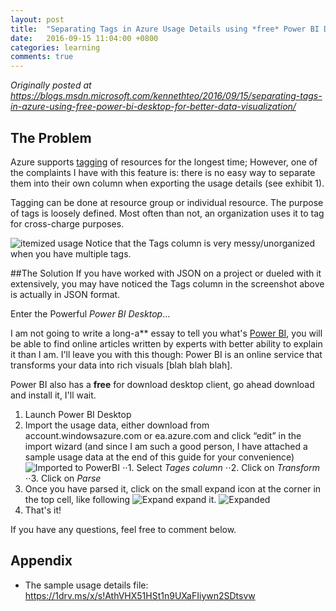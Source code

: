 ```yaml
---
layout: post
title:  "Separating Tags in Azure Usage Details using *free* Power BI Desktop for Better Data Visualization"
date:   2016-09-15 11:04:00 +0800
categories: learning
comments: true
---
```

*Originally posted at https://blogs.msdn.microsoft.com/kennethteo/2016/09/15/separating-tags-in-azure-using-free-power-bi-desktop-for-better-data-visualization/*

## The Problem
Azure supports [tagging][Tagging-Link] of resources for the longest time; However, one of the complaints I have with this feature is: there is no easy way to separate them into their own column when exporting the usage details (see exhibit 1).

Tagging can be done at resource group or individual resource. The purpose of tags is loosely defined. Most often than not, an organization uses it to tag for cross-charge purposes.

![itemized usage][itemizedUsage-Link]
Notice that the Tags column is very messy/unorganized when you have multiple tags.

##The Solution
If you have worked with JSON on a project or dueled with it extensively, you may have noticed the Tags column in the screenshot above is actually in JSON format.

Enter the Powerful _Power BI Desktop_...

I am not going to write a long-a** essay to tell you what's [Power BI][PowerBI-Link], you will be able to find online articles written by experts with better ability to explain it than I am. I'll leave you with this though: Power BI is an online service that transforms your data into rich visuals [blah blah blah].

Power BI also has a **free** for download desktop client, go ahead download and install it, I'll wait.

1. Launch Power BI Desktop
2. Import the usage data, either download from account.windowsazure.com or ea.azure.com and click “edit” in the import wizard (and since I am such a good person, I have attached a sample usage data at the end of this guide for your convenience) ![Imported to PowerBI][powerbi-tagscolumnclicked-Link]
⋅⋅1. Select _Tages column_
⋅⋅2. Click on _Transform_
⋅⋅3. Click on _Parse_
3. Once you have parsed it, click on the small expand icon at the corner in the top cell, like following 
![Expand][powerbi-tagsexpand-Link] expand it. ![Expanded][powerbi-tagsexpanded-Link]
4. That's it!

If you have any questions, feel free to comment below.

## Appendix
* The sample usage details file: https://1drv.ms/x/s!AthVHX51HSt1n9UXaFIiywn2SDtsvw


[itemizedUsage-Link]: https://kennethteo.blob.core.windows.net/blogimages/excel-usagedetails-tags.jpg "Itemized Usage"
[Tagging-Link]: https://docs.microsoft.com/en-us/azure/azure-resource-manager/resource-group-using-tags
[PowerBI-Link]:https://powerbi.microsoft.com/en-us/
[powerbi-tagscolumnclicked-Link]:https://kennethteo.blob.core.windows.net/blogimages/powerbi-tagscolumnclicked.jpg
[powerbi-tagsexpand-Link]:https://kennethteo.blob.core.windows.net/blogimages/powerbi-tagsexpand.jpg
[powerbi-tagsexpanded-Link]:https://kennethteo.blob.core.windows.net/blogimages/powerbi-tagsexpanded.jpg